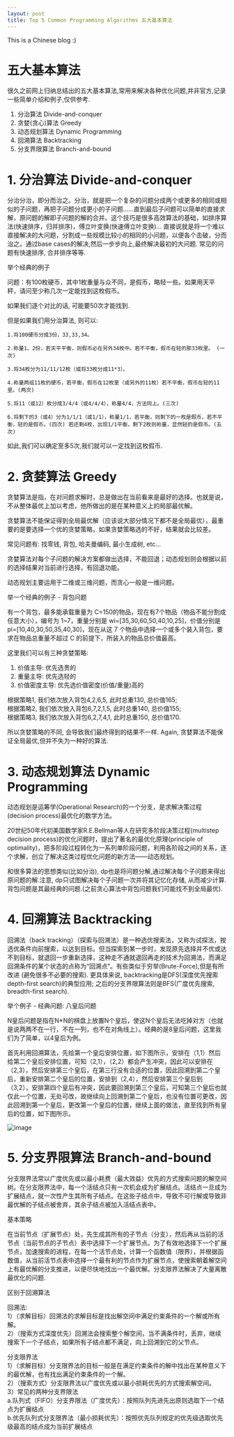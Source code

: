 ```yaml
---
layout: post
title: Top 5 Common Programming Algorithms 五大基本算法
---
```


This is a Chinese blog :)

# 五大基本算法

很久之前网上归纳总结出的五大基本算法,常用来解决各种优化问题,并非官方,记录一些简单介绍和例子,仅供参考.

1. 分治算法 Divide-and-conquer
2. 贪婪(贪心)算法 Greedy
3. 动态规划算法 Dynamic Programming
4. 回溯算法 Backtracking
5. 分支界限算法 Branch-and-bound

# 1. 分治算法 Divide-and-conquer

分治分治，即分而治之。分治，就是把一个复杂的问题分成两个或更多的相同或相似的子问题，再把子问题分成更小的子问题……直到最后子问题可以简单的直接求解，原问题的解即子问题的解的合并。这个技巧是很多高效算法的基础，如排序算法(快速排序，归并排序)，傅立叶变换(快速傅立叶变换)...
直接说就是将一个难以直接解决的大问题，分割成一些规模比较小的相同的小问题，以便各个击破，分而治之。通过base cases的解决,然后一步步向上,最终解决最初的大问题. 常见的问题有快速排序, 合并排序等等.

举个经典的例子

问题：有100枚硬币，其中1枚重量与众不同，是假币，略轻一些。如果用天平秤，请问至少称几次一定能找到这枚假币。

如果我们逐个对比的话, 可能要50次才能找到.

但是如果我们用分治算法, 则可以:

```
1.将100硬币分成3份，33,33,34。

2.称量1、2份，若天平平衡，则假币必在另外34枚中。若不平衡，假币在轻的那33枚里。 (一次)

3.将34枚分为11/11/12枚（或将33枚分成11*3）。

4.称量两组11枚的硬币，若平衡，假币在12枚里（或另外的11枚）若不平衡，假币在轻的11里。(两次)

5.将11（或12）枚分成3/4/4（或4/4/4），称量4/4，方法同上。(三次)

6.将剩下的3（或4）分为1/1/1（或1/1），称量1/1，若平衡，则剩下的一枚是假币，若不平衡，轻的是假币。(四次) 若还剩4枚，出现1/1平衡，剩下2枚则称量，显然轻的是假币。(五次)
```

如此,我们可以确定至多5次,我们就可以一定找到这枚假币.


# 2. 贪婪算法 Greedy

贪婪算法是指，在对问题求解时，总是做出在当前看来是最好的选择。也就是说，不从整体最优上加以考虑，他所做出的是在某种意义上的局部最优解。  

贪婪算法不能保证得到全局最优解（应该说大部分情况下都不是全局最优），最重要的是要选择一个优的贪婪策略，如果贪婪策略选的不好，结果就会比较差。

常见问题有: 找零钱, 背包, 哈夫曼编码, 最小生成树, etc...

贪婪算法对每个子问题的解决方案都做出选择，不能回退；动态规划则会根据以前的选择结果对当前进行选择，有回退功能。

动态规划主要运用于二维或三维问题，而贪心一般是一维问题。

举一个经典的例子 - 背包问题

有一个背包，最多能承载重量为 C=150的物品，现在有7个物品（物品不能分割成任意大小），编号为 1~7，重量分别是 wi=[35,30,60,50,40,10,25]，价值分别是 pi=[10,40,30,50,35,40,30]，现在从这 7 个物品中选择一个或多个装入背包，要求在物品总重量不超过 C 的前提下，所装入的物品总价值最高。

这里我们可以有三种贪婪策略:
1. 价值主导: 优先选贵的
2. 重量主导: 优先选轻的
3. 价值密度主导: 优先选价值密度(价值/重量)高的

根据策略1, 我们依次放入背包4,2,6,5, 此时总重130, 总价值165;  
根据策略2, 我们依次放入背包6,7,2,1,5, 此时总重140, 总价值155;  
根据策略3, 我们依次放入背包6,2,7,4,1, 此时总重150, 总价值170.

所以贪婪策略的不同, 会导致我们最终得到的结果不一样. Again, 贪婪算法不能保证全局最优,但并不失为一种好的算法.

# 3. 动态规划算法 Dynamic Programming

动态规划是运筹学(Operational Research)的一个分支，是求解决策过程(decision process)最优化的数学方法。

20世纪50年代初美国数学家R.E.Bellman等人在研究多阶段决策过程(multistep decision process)的优化问题时，提出了著名的最优化原理(principle of optimality)，把多阶段过程转化为一系列单阶段问题，利用各阶段之间的关系，逐个求解，创立了解决这类过程优化问题的新方法——动态规划。

和很多算法的思想类似(比如分治), dp也是将问题分解,通过解决每个子问题来得出原问题的解.注意, dp只试图解决每个子问题一次并将其记忆化存储, 从而减少计算. 背包问题是其最经典的问题.(之前贪心算法中背包问题我们可能找不到全局最优).





# 4. 回溯算法 Backtracking

回溯法（back tracking）（探索与回溯法）是一种选优搜索法，又称为试探法，按选优条件向前搜索，以达到目标。但当探索到某一步时，发现原先选择并不优或达不到目标，就退回一步重新选择，这种走不通就退回再走的技术为回溯法，而满足回溯条件的某个状态的点称为“回溯点”。有些类似于穷举(Brute-Force),但是有所改进 (避免很多不必要的搜索). 更具体来说, backtracking是DFS(深度优先搜索 depth-first search)的典型应用; 之后的分支界限算法则是BFS(广度优先搜索, breadth-first search).

举个例子 - 经典问题: 八皇后问题

N皇后问题是指在N*N的棋盘上放置N个皇后，使这N个皇后无法吃掉对方（也就是说两两不在一行，不在一列，也不在对角线上）。经典的是8皇后问题，这里我们为了简单，以4皇后为例。

首先利用回溯算法，先给第一个皇后安排位置，如下图所示，安排在（1,1）然后给第二个皇后安排位置，可知（2,1），（2,2）都会产生冲突，因此可以安排在（2,3），然后安排第三个皇后，在第三行没有合适的位置，因此回溯到第二个皇后，重新安排第二个皇后的位置，安排到（2,4），然后安排第三个皇后到（3,2），安排第四个皇后有冲突，因此要回溯到第三个皇后，可知第三个皇后也就仅此一个位置，无处可改，故继续向上回溯到第二个皇后，也没有位置可更改，因此回溯到第一个皇后，更改第一个皇后的位置，继续上面的做法，直至找到所有皇后的位置，如下图所示。

![image](https://github.com/LinyiGuo96/LinyiGuo96.github.io/assets/51500878/ed225f7d-0507-43bc-aa88-be255ea6b6cc)


# 5. 分支界限算法 Branch-and-bound

分支限界法常以广度优先或以最小耗费（最大效益）优先的方式搜索问题的解空间树。在分支限界法中，每一个活结点只有一次机会成为扩展结点。活结点一旦成为扩展结点，就一次性产生其所有子结点。在这些子结点中，导致不可行解或导致非最优解的子结点被舍弃，其余子结点被加入活结点表中。

基本策略

在当前节点（扩展节点）处，先生成其所有的子节点（分支），然后再从当前的活节点（当前节点的子节点）表中选择下一个扩展节点。为了有效地选择下一个扩展节点，加速搜索的进程，在每一个活节点处，计算一个函数值（限界），并根据函数值，从当前活节点表中选择一个最有利的节点作为扩展节点，使搜索朝着解空间上有最优解的分支推进，以便尽快地找出一个最优解。分支限界法解决了大量离散最优化的问题.

区别于回溯算法

回溯法:  
1）（求解目标）回溯法的求解目标是找出解空间中满足约束条件的一个解或所有解。  
2）（搜索方式深度优先）回溯法会搜索整个解空间，当不满条件时，丢弃，继续搜索下一个子结点，如果所有子结点都不满足，向上回溯到它的父节点。  

分支限界法  
1）（求解目标）分支限界法的目标一般是在满足约束条件的解中找出在某种意义下的最优解，也有找出满足约束条件的一个解。  
2）（搜索方式）分支限界法以广度优先或以最小损耗优先的方式搜索解空间。  
3）常见的两种分支界限法  
  a.队列式（FIFO）分支界限法（广度优先）：按照队列先进先出原则选取下一个结点为扩展结点  
  b.优先队列式分支限界法（最小损耗优先）：按照优先队列规定的优先级选取优先级最高的结点成为当前扩展结点  



